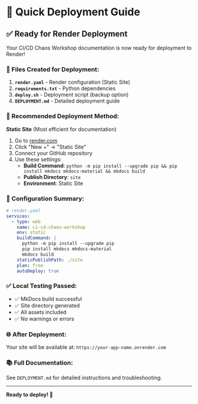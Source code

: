 # 🚀 Quick Deployment Guide

## ✅ Ready for Render Deployment

Your CI/CD Chaos Workshop documentation is now ready for deployment to Render!

### 📁 Files Created for Deployment:

1. **`render.yaml`** - Render configuration (Static Site)
2. **`requirements.txt`** - Python dependencies
3. **`deploy.sh`** - Deployment script (backup option)
4. **`DEPLOYMENT.md`** - Detailed deployment guide

### 🎯 Recommended Deployment Method:

**Static Site** (Most efficient for documentation)

1. Go to [render.com](https://render.com)
2. Click "New +" → "Static Site"
3. Connect your GitHub repository
4. Use these settings:
   - **Build Command**: `python -m pip install --upgrade pip && pip install mkdocs mkdocs-material && mkdocs build`
   - **Publish Directory**: `site`
   - **Environment**: Static Site

### 🔧 Configuration Summary:

```yaml
# render.yaml
services:
  - type: web
    name: ci-cd-chaos-workshop
    env: static
    buildCommand: |
      python -m pip install --upgrade pip
      pip install mkdocs mkdocs-material
      mkdocs build
    staticPublishPath: ./site
    plan: free
    autoDeploy: true
```

### ✅ Local Testing Passed:

- ✅ MkDocs build successful
- ✅ Site directory generated
- ✅ All assets included
- ✅ No warnings or errors

### 🌐 After Deployment:

Your site will be available at: `https://your-app-name.onrender.com`

### 📚 Full Documentation:

See `DEPLOYMENT.md` for detailed instructions and troubleshooting.

---

**Ready to deploy! 🚀** 